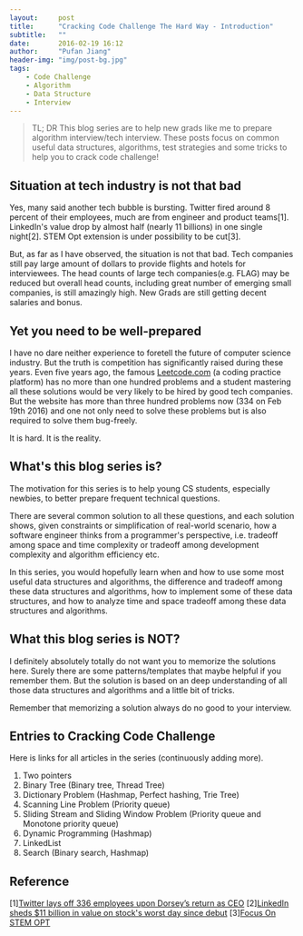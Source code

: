 ```yaml
---
layout:     post
title:      "Cracking Code Challenge The Hard Way - Introduction"
subtitle:   ""
date:       2016-02-19 16:12
author:     "Pufan Jiang"
header-img: "img/post-bg.jpg"
tags:
    - Code Challenge
    - Algorithm
    - Data Structure
    - Interview
---
```


> TL; DR
> This blog series are to help new grads like me to prepare algorithm interview/tech interview. These posts focus on common useful data structures, algorithms, test strategies and some tricks to help you to crack code challenge!

## Situation at tech industry is not that bad

Yes, many said another tech bubble is bursting. Twitter fired around 8 percent of their employees, much are from engineer and product teams[1]. LinkedIn's value drop by almost half (nearly 11 billions) in one single night[2]. STEM Opt extension is under possibility to be cut[3].

But, as far as I have observed, the situation is not that bad. Tech companies still pay large amount of dollars to provide flights and hotels for interviewees. The head counts of large tech companies(e.g. FLAG) may be reduced but overall head counts, including great number of emerging small companies, is still amazingly high. New Grads are still getting decent salaries and bonus.

## Yet you need to be well-prepared

I have no dare neither experience to foretell the future of computer science industry. But the truth is competition has significantly raised during these years. Even five years ago, the famous [Leetcode.com](leetcode.com) (a coding practice platform) has no more than one hundred problems and a student mastering all these solutions would be very likely to be hired by good tech companies. But the website has more than three hundred problems now (334 on Feb 19th 2016) and one not only need to solve these problems but is also required to solve them bug-freely. 

It is hard. It is the reality.

## What's this blog series is?

The motivation for this series is to help young CS students, especially newbies, to better prepare frequent technical questions. 

There are several common solution to all these questions, and each solution shows, given constraints or simplification of real-world scenario, how a software engineer thinks from a programmer's perspective, i.e. tradeoff among space and time complexity or tradeoff among development complexity and algorithm efficiency etc.

In this series, you would hopefully learn when and how to use some most useful data structures and algorithms, the difference and tradeoff among these data structures and algorithms, how to implement some of these data structures, and how to analyze time and space tradeoff among these data structures and algorithms.

## What this blog series is NOT?

I definitely absolutely totally do not want you to memorize the solutions here. Surely there are some patterns/templates that maybe helpful if you remember them. But the solution is based on an deep understanding of all those data structures and algorithms and a little bit of tricks. 

Remember that memorizing a solution always do no good to your interview.

## Entries to Cracking Code Challenge

Here is links for all articles in the series (continuously adding more).
1. Two pointers
2. Binary Tree (Binary tree, Thread Tree)
3. Dictionary Problem (Hashmap, Perfect hashing, Trie Tree)
3. Scanning Line Problem (Priority queue)
4. Sliding Stream and Sliding Window Problem (Priority queue and Monotone priority queue)
5. Dynamic Programming (Hashmap)
6. LinkedList
7. Search (Binary search, Hashmap)



## Reference

[1][Twitter lays off 336 employees upon Dorsey’s return as CEO](http://www.sfgate.com/business/article/Twitter-to-lay-off-336-employees-6568501.php)
[2][LinkedIn sheds $11 billion in value on stock's worst day since debut](http://www.reuters.com/article/linkedin-results-research-idUSKCN0VE1N0)
[3][Focus On STEM OPT](http://www.nafsa.org/Find_Resources/Supporting_International_Students_And_Scholars/ISS_Issues/Issues/Focus_On_STEM_OPT/)

